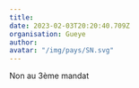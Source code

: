 ```yaml
---
title: 
date: 2023-02-03T20:20:40.709Z
organisation: Gueye
author: 
avatar: "/img/pays/SN.svg"
---
```


Non au 3ème mandat
